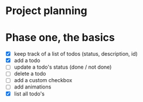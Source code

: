 # Project planning

# Phase one, the basics

- [x] keep track of a list of todos (status, description, id)
- [x] add a todo
- [ ] update a todo's status (done / not done)
- [ ] delete a todo
- [ ] add a custom checkbox
- [ ] add animations
- [x] list all todo's